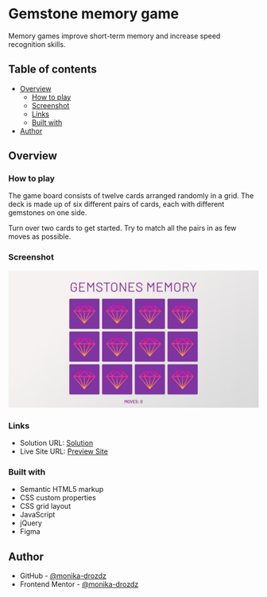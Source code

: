 # Gemstone memory game

Memory games improve short-term memory and increase speed recognition skills.

## Table of contents

- [Overview](#overview)
  - [How to play](#how-to-play)
  - [Screenshot](#screenshot)
  - [Links](#links)
  - [Built with](#built-with)
- [Author](#author)

## Overview

### How to play

The game board consists of twelve cards arranged randomly in a grid. The deck is made up of six different pairs of cards, each with different gemstones on one side.

Turn over two cards to get started. Try to match all the pairs in as few moves as possible.

### Screenshot

![desktop preview](./screenshot.png)

### Links

- Solution URL: [Solution](https://github.com/monika-drozdz/gemstones-memory-game)
- Live Site URL: [Preview Site](https://monika-drozdz.github.io/gemstones-memory-game)

### Built with

- Semantic HTML5 markup
- CSS custom properties
- CSS grid layout
- JavaScript
- jQuery
- Figma 

## Author

- GitHub - [@monika-drozdz](https://github.com/monika-drozdz)
- Frontend Mentor - [@monika-drozdz](https://www.frontendmentor.io/profile/monika-drozdz)

